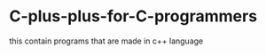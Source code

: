 C-plus-plus-for-C-programmers
=============================
this contain programs that are made in c++ language 
